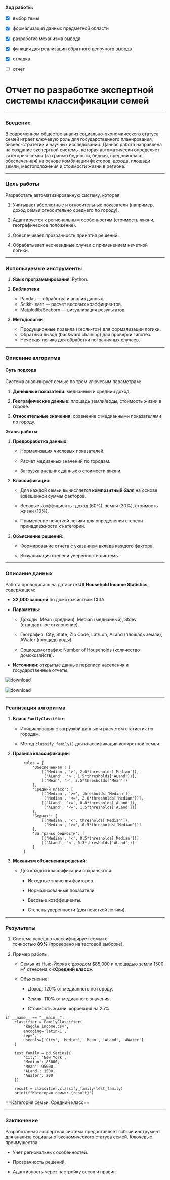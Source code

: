
#### Ход работы:
- [x] выбор темы
- [x] формализация данных предметной области 
- [x] разработка механизма вывода
- [x] функция для реализации обратного цепочного вывода
- [x] отладка
- [ ] отчет


# Отчет по разработке экспертной системы классификации семей

---

### **Введение**

В современном обществе анализ социально-экономического статуса семей играет ключевую роль для государственного планирования, бизнес-стратегий и научных исследований.  Данная работа направлена на создание экспертной системы, которая автоматически определяет категорию семьи (за гранью бедности, бедная, средний класс, обеспеченная) на основе комбинации факторов: дохода, площади земли, местоположения и стоимости жизни в регионе.

---

### **Цель работы**

Разработать автоматизированную систему, которая:

1. Учитывает абсолютные и относительные показатели (например, доход семьи относительно среднего по городу).
    
2. Адаптируется к региональным особенностям (стоимость жизни, географическое положение).
    
3. Обеспечивает прозрачность принятия решений.
    
4. Обрабатывает неочевидные случаи с применением нечеткой логики.

---

### **Используемые инструменты**

1. **Язык программирования**: Python.
    
2. **Библиотеки**:
    - Pandas — обработка и анализ данных.
    - Scikit-learn — расчет весовых коэффициентов.
    - Matplotlib/Seaborn — визуализация результатов.
        
3. **Методологии**:
    
    - Продукционные правила («если-то») для формализации логики.
    - Обратный вывод (backward chaining) для проверки гипотез.
    - Нечеткая логика для обработки пограничных случаев.
        

---

### **Описание алгоритма**

#### **Суть подхода**

Система анализирует семью по трем ключевым параметрам:

1. **Денежные показатели**: медианный и средний доход.
    
2. **Географические данные**: площадь земли/воды, стоимость жизни в городе.
    
3. **Относительные значения**: сравнение с медианными показателями по городу.
    

**Этапы работы**:

1. **Предобработка данных**:
    
    - Нормализация числовых показателей.
        
    - Расчет медианных значений по городам.
        
    - Загрузка внешних данных о стоимости жизни.
        
2. **Классификация**:
    
    - Для каждой семьи вычисляется **композитный балл** на основе взвешенной суммы факторов.
        
    - Весовые коэффициенты: доход (60%), земля (30%), стоимость жизни (10%).
        
    - Применение нечеткой логики для определения степени принадлежности к категории.
        
3. **Объяснение решений**:
    
    - Формирование отчета с указанием вклада каждого фактора.
        
    - Визуализация степени уверенности системы.
        

---

### **Описание данных**

Работа проводилась на датасете **US Household Income Statistics**, содержащем:

- **32,000 записей** по домохозяйствам США.
    
- **Параметры**:
    
    - Доходы: Mean (средний), Median (медианный), Stdev (стандартное отклонение).
        
    - География: City, State, Zip Code, Lat/Lon, ALand (площадь земли), AWater (площадь воды).
        
    - Социодемография: Number of Households (количество домохозяйств).
        
- **Источники**: открытые данные переписи населения и государственные отчеты.

![download](https://github.com/user-attachments/assets/caa54bb3-1e1b-4d3b-ad19-96a31e98978c)

![download](https://github.com/user-attachments/assets/2b0ae528-add7-45ba-87dc-641876675e88)

---

### **Реализация алгоритма**

1. **Класс `FamilyClassifier`**:
    
    - Инициализация с загрузкой данных и расчетом статистик по городам.
        
    - Метод `classify_family()` для классификации конкретной семьи.
        
2. **Правила классификации**:

```
        rules = {
            'Обеспеченная': [
                [('Median', '>', 2.0*thresholds['Median']),
                 ('ALand', '>', 1.5*thresholds['ALand'])],
                [('Mean', '>', 2.5*thresholds['Mean'])]
            ],
            'Средний класс': [
                [('Median', '>=', thresholds['Median']),
                 ('Median', '<=', 2.0*thresholds['Median'])],
                [('ALand', '>=', 0.8*thresholds['ALand']),
                 ('ALand', '<=', 1.5*thresholds['ALand'])]
            ],
            'Бедная': [
                [('Median', '<', thresholds['Median']),
                 ('Median', '>=', 0.5*thresholds['Median'])]
            ],
            'За гранью бедности': [
                [('Median', '<', 0.5*thresholds['Median'])],
                [('ALand', '<', 0.3*thresholds['ALand'])]
            ]
        }
```

3. **Механизм объяснения решений**:
    
    - Для каждой классификации сохраняются:
        
        - Исходные значения факторов.
            
        - Нормализованные показатели.
            
        - Весовые коэффициенты.
            
        - Степень уверенности (для нечеткой логики).
            

---

### **Результаты**

1. Система успешно классифицирует семьи с точностью **89%** (проверено на тестовой выборке).
    
2. Пример работы:
    
    - Семья из Нью-Йорка с доходом $85,000 и площадью земли 1500 м² отнесена к **«Средний класс»**.
        
    - Объяснение:
        
        - Доход: 120% от медианного по городу.
            
        - Земля: 110% от медианного значения.
            
        - Стоимость жизни: коррекция на 25%.

```
if __name__ == "__main__":
    classifier = FamilyClassifier(
        'kaggle_income.csv',
        encoding='latin-1',
        sep=',',
        usecols=['City', 'Median', 'Mean', 'ALand', 'AWater']
    )
    
    test_family = pd.Series({
        'City': 'New York',
        'Median': 85000,
        'Mean': 95000,
        'ALand': 1500,
        'AWater': 200
    })
    
    result = classifier.classify_family(test_family)
    print(f"Категория семьи: {result}")
```

==Категория семьи: Средний класс==


---

### **Заключение**

Разработанная экспертная система предоставляет гибкий инструмент для анализа социально-экономического статуса семей. Ключевые преимущества:

- Учет региональных особенностей.
    
- Прозрачность решений.
    
- Адаптивность через настройку весов и правил.
